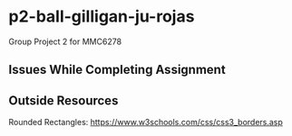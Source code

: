 # p2-ball-gilligan-ju-rojas
Group Project 2 for MMC6278


## Issues While Completing Assignment


## Outside Resources
Rounded Rectangles: https://www.w3schools.com/css/css3_borders.asp 
